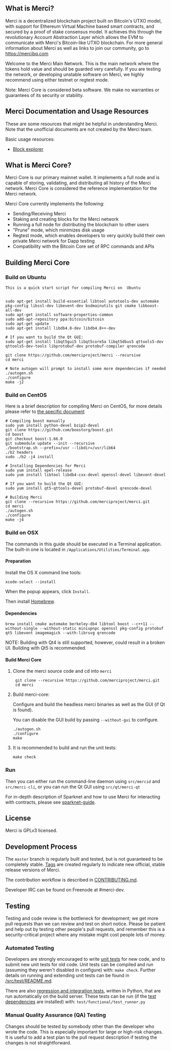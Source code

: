 What is Merci?
-------------

Merci is a decentralized blockchain project built on Bitcoin's UTXO model, with support for Ethereum Virtual Machine based smart contracts, and secured by a proof of stake consensus model. It achieves this through the revolutionary Account Abstraction Layer which allows the EVM to communicate with Merci's Bitcoin-like UTXO blockchain. For more general information about Merci as well as links to join our community, go to https://mercibq.com

Welcome to the Merci Main Network. This is the main network where the tokens hold value and should be guarded very carefully. If you are testing the network, or developing unstable software on Merci, we highly recommend using either testnet or regtest mode. 

Note: Merci Core is considered beta software. We make no warranties or guarantees of its security or stability.

Merci Documentation and Usage Resources
---------------

These are some resources that might be helpful in understanding Merci. Note that the unofficial documents are not created by the Merci team.

Basic usage resources:

* [Block explorer](https://info.mercibq.com)

What is Merci Core?
------------------

Merci Core is our primary mainnet wallet. It implements a full node and is capable of storing, validating, and distributing all history of the Merci network. Merci Core is considered the reference implementation for the Merci network. 

Merci Core currently implements the following:

* Sending/Receiving Merci
* Staking and creating blocks for the Merci network
* Running a full node for distributing the blockchain to other users
* "Prune" mode, which minimizes disk usage
* Regtest mode, which enables developers to very quickly build their own private Merci network for Dapp testing
* Compatibility with the Bitcoin Core set of RPC commands and APIs


Building Merci Core
----------

### Build on Ubuntu

    This is a quick start script for compiling Merci on  Ubuntu


    sudo apt-get install build-essential libtool autotools-dev automake pkg-config libssl-dev libevent-dev bsdmainutils git cmake libboost-all-dev
    sudo apt-get install software-properties-common
    sudo add-apt-repository ppa:bitcoin/bitcoin
    sudo apt-get update
    sudo apt-get install libdb4.8-dev libdb4.8++-dev

    # If you want to build the Qt GUI:
    sudo apt-get install libqt5gui5 libqt5core5a libqt5dbus5 qttools5-dev qttools5-dev-tools libprotobuf-dev protobuf-compiler qrencode

    git clone https://github.com/merciproject/merci --recursive
    cd merci

    # Note autogen will prompt to install some more dependencies if needed
    ./autogen.sh
    ./configure 
    make -j2
    
### Build on CentOS

Here is a brief description for compiling Merci on CentOS, for more details please refer to [the specific document](https://github.com/merciproject/merci/blob/master/doc/build-unix.md)

    # Compiling boost manually
    sudo yum install python-devel bzip2-devel
    git clone https://github.com/boostorg/boost.git
    cd boost
    git checkout boost-1.66.0
    git submodule update --init --recursive
    ./bootstrap.sh --prefix=/usr --libdir=/usr/lib64
    ./b2 headers
    sudo ./b2 -j4 install
    
    # Installing Dependencies for Merci
    sudo yum install epel-release
    sudo yum install libtool libdb4-cxx-devel openssl-devel libevent-devel
    
    # If you want to build the Qt GUI:
    sudo yum install qt5-qttools-devel protobuf-devel qrencode-devel
    
    # Building Merci
    git clone --recursive https://github.com/merciproject/merci.git
    cd merci
    ./autogen.sh
    ./configure
    make -j4

### Build on OSX

The commands in this guide should be executed in a Terminal application.
The built-in one is located in `/Applications/Utilities/Terminal.app`.

#### Preparation

Install the OS X command line tools:

`xcode-select --install`

When the popup appears, click `Install`.

Then install [Homebrew](https://brew.sh).

#### Dependencies

    brew install cmake automake berkeley-db4 libtool boost --c++11 --without-single --without-static miniupnpc openssl pkg-config protobuf qt5 libevent imagemagick --with-librsvg qrencode

NOTE: Building with Qt4 is still supported, however, could result in a broken UI. Building with Qt5 is recommended.

#### Build Merci Core

1. Clone the merci source code and cd into `merci`

        git clone --recursive https://github.com/merciproject/merci.git
        cd merci

2.  Build merci-core:

    Configure and build the headless merci binaries as well as the GUI (if Qt is found).

    You can disable the GUI build by passing `--without-gui` to configure.

        ./autogen.sh
        ./configure
        make

3.  It is recommended to build and run the unit tests:

        make check

### Run

Then you can either run the command-line daemon using `src/mercid` and `src/merci-cli`, or you can run the Qt GUI using `src/qt/merci-qt`

For in-depth description of Sparknet and how to use Merci for interacting with contracts, please see [sparknet-guide](doc/sparknet-guide.md).

License
-------

Merci is GPLv3 licensed.


Development Process
-------------------

The `master` branch is regularly built and tested, but is not guaranteed to be
completely stable. [Tags](https://github.com/merciproject/merci/tags) are created
regularly to indicate new official, stable release versions of Merci.

The contribution workflow is described in [CONTRIBUTING.md](CONTRIBUTING.md).

Developer IRC can be found on Freenode at #merci-dev.


Testing
-------

Testing and code review is the bottleneck for development; we get more pull
requests than we can review and test on short notice. Please be patient and help out by testing
other people's pull requests, and remember this is a security-critical project where any mistake might cost people
lots of money.

### Automated Testing

Developers are strongly encouraged to write [unit tests](src/test/README.md) for new code, and to
submit new unit tests for old code. Unit tests can be compiled and run
(assuming they weren't disabled in configure) with: `make check`. Further details on running
and extending unit tests can be found in [/src/test/README.md](/src/test/README.md).

There are also [regression and integration tests](/test), written
in Python, that are run automatically on the build server.
These tests can be run (if the [test dependencies](/test) are installed) with: `test/functional/test_runner.py`

### Manual Quality Assurance (QA) Testing

Changes should be tested by somebody other than the developer who wrote the
code. This is especially important for large or high-risk changes. It is useful
to add a test plan to the pull request description if testing the changes is
not straightforward.
